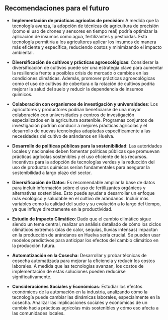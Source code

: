 ##  Recomendaciones para el futuro

- **Implementación de prácticas agrícolas de precisión**: A medida que la tecnología avanza, la adopción de técnicas de agricultura de precisión (como el uso de drones y sensores en tiempo real) podría optimizar la aplicación de insumos como agua, fertilizantes y pesticidas. Esta tecnología permitiría a los agricultores aplicar los insumos de manera más eficiente y específica, reduciendo costos y minimizando el impacto ambiental.
  
- **Diversificación de cultivos y prácticas agroecológicas**: Considerar la diversificación de cultivos puede ser una estrategia clave para aumentar la resiliencia frente a posibles crisis de mercado o cambios en las condiciones climáticas. Además, promover prácticas agroecológicas como el uso de cultivos de cobertura o la rotación de cultivos podría mejorar la salud del suelo y reducir la dependencia de insumos químicos.

- **Colaboración con organismos de investigación y universidades**: Los agricultores y productores podrían beneficiarse de una mayor colaboración con universidades y centros de investigación especializados en la agricultura sostenible. Programas conjuntos de investigación podrían conducir a mejores prácticas agrícolas y el desarrollo de nuevas tecnologías adaptadas específicamente a las necesidades del cultivo de arándanos en Huelva.

- **Desarrollo de políticas públicas para la sostenibilidad**: Las autoridades locales y nacionales deben fomentar políticas públicas que promuevan prácticas agrícolas sostenibles y el uso eficiente de los recursos. Incentivos para la adopción de tecnologías verdes y la reducción del uso de productos químicos serían fundamentales para asegurar la sostenibilidad a largo plazo del sector.

 - **Diversificación de Datos**: Es recomendable ampliar la base de datos para incluir información sobre el uso de fertilizantes orgánicos y alternativas sostenibles. Esto puede ayudar a desarrollar un enfoque más ecológico y saludable en el cultivo de arándanos.
Incluir más variables como la calidad del suelo y su evolución a lo largo del tiempo, ya que influye directamente en la productividad.

- **Estudio de Impacto Climático**: Dado que el cambio climático sigue siendo un tema central, realizar un análisis detallado de cómo los ciclos climáticos extremos (olas de calor, sequías, lluvias intensas) impactan en la producción de arándanos en Huelva sería crucial.
Se pueden usar modelos predictivos para anticipar los efectos del cambio climático en la producción futura.

- **Automatización en la Cosecha**: Desarrollar y probar técnicas de cosecha automatizada para mejorar la eficiencia y reducir los costos laborales. 
A medida que las tecnologías avanzan, los costos de implementación de estas soluciones pueden reducirse significativamente.

- **Consideraciones Sociales y Económicas**: Estudiar los efectos económicos de la automación en la industria, analizando cómo la tecnología puede cambiar las dinámicas laborales, especialmente en la cosecha.
Analizar las implicaciones sociales y económicas de un cambio hacia prácticas agrícolas más sostenibles y cómo eso afecta a las comunidades locales.
